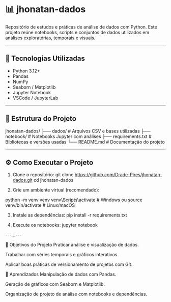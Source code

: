 # 📊 jhonatan-dados

Repositório de estudos e práticas de análise de dados com Python. Este projeto reúne notebooks, scripts e conjuntos de dados utilizados em análises exploratórias, temporais e visuais.

---

## 🚀 Tecnologias Utilizadas

- Python 3.12+
- Pandas
- NumPy
- Seaborn / Matplotlib
- Jupyter Notebook
- VSCode / JupyterLab

---

## 📁 Estrutura do Projeto

jhonatan-dados/
├── dados/ # Arquivos CSV e bases utilizadas
├── notebook/ # Notebooks Jupyter com análises
├── requirements.txt # Bibliotecas e versões usadas
└── README.md # Documentação do projeto

---

## ⚙️ Como Executar o Projeto

1. Clone o repositório:
git clone https://github.com/Drade-Pires/jhonatan-dados.git
cd jhonatan-dados

2. Crie um ambiente virtual (recomendado):

python -m venv venv
venv\Scripts\activate  # Windows
ou
source venv/bin/activate  # Linux/macOS

3. Instale as dependências:
pip install -r requirements.txt

4. Execute os notebooks:
jupyter notebook

---...---

📌 Objetivos do Projeto
Praticar análise e visualização de dados.

Trabalhar com séries temporais e gráficos interativos.

Aplicar boas práticas de versionamento de projetos com Git.

🧠 Aprendizados
Manipulação de dados com Pandas.

Geração de gráficos com Seaborn e Matplotlib.

Organização de projeto de análise com notebooks e dependências.
